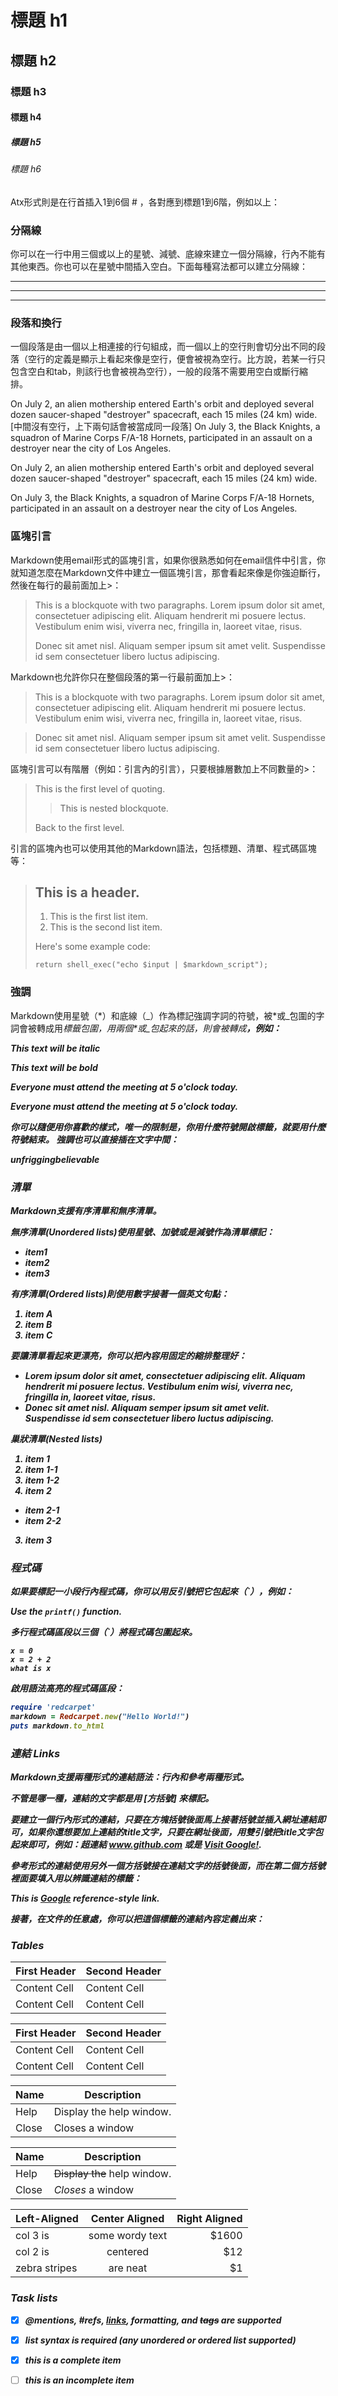 # 標題 h1
## 標題 h2
### 標題 h3
#### 標題 h4
##### 標題 h5
###### 標題 h6

Atx形式則是在行首插入1到6個 # ，各對應到標題1到6階，例如以上：

### 分隔線

你可以在一行中用三個或以上的星號、減號、底線來建立一個分隔線，行內不能有其他東西。你也可以在星號中間插入空白。下面每種寫法都可以建立分隔線：

---
***
___

### 段落和換行

一個段落是由一個以上相連接的行句組成，而一個以上的空行則會切分出不同的段落（空行的定義是顯示上看起來像是空行，便會被視為空行。比方說，若某一行只包含空白和tab，則該行也會被視為空行），一般的段落不需要用空白或斷行縮排。

On July 2, an alien mothership entered Earth's orbit and deployed several dozen saucer-shaped "destroyer" spacecraft, each 15 miles (24 km) wide.
[中間沒有空行，上下兩句話會被當成同一段落]
On July 3, the Black Knights, a squadron of Marine Corps F/A-18 Hornets, participated in an assault on a destroyer near the city of Los Angeles.

On July 2, an alien mothership entered Earth's orbit and deployed several dozen saucer-shaped "destroyer" spacecraft, each 15 miles (24 km) wide.

On July 3, the Black Knights, a squadron of Marine Corps F/A-18 Hornets, participated in an assault on a destroyer near the city of Los Angeles.

### 區塊引言

Markdown使用email形式的區塊引言，如果你很熟悉如何在email信件中引言，你就知道怎麼在Markdown文件中建立一個區塊引言，那會看起來像是你強迫斷行，然後在每行的最前面加上>：

> This is a blockquote with two paragraphs. Lorem ipsum dolor sit amet,
> consectetuer adipiscing elit. Aliquam hendrerit mi posuere lectus.
> Vestibulum enim wisi, viverra nec, fringilla in, laoreet vitae, risus.
> 
> Donec sit amet nisl. Aliquam semper ipsum sit amet velit. Suspendisse
> id sem consectetuer libero luctus adipiscing.

Markdown也允許你只在整個段落的第一行最前面加上>：

> This is a blockquote with two paragraphs. Lorem ipsum dolor sit amet,
consectetuer adipiscing elit. Aliquam hendrerit mi posuere lectus.
Vestibulum enim wisi, viverra nec, fringilla in, laoreet vitae, risus.

> Donec sit amet nisl. Aliquam semper ipsum sit amet velit. Suspendisse
id sem consectetuer libero luctus adipiscing.

區塊引言可以有階層（例如：引言內的引言），只要根據層數加上不同數量的>：

> This is the first level of quoting.
>
> > This is nested blockquote.
>
> Back to the first level.

引言的區塊內也可以使用其他的Markdown語法，包括標題、清單、程式碼區塊等：

> ## This is a header.
> 
> 1.   This is the first list item.
> 2.   This is the second list item.
> 
> Here's some example code:
> 
>     return shell_exec("echo $input | $markdown_script");

### 強調

Markdown使用星號（\*）和底線（\_）作為標記強調字詞的符號，被\*或\_包圍的字詞會被轉成用<em>標籤包圍，用兩個\*或\_包起來的話，則會被轉成<strong>，例如：

_This text will be italic_

**This text will be bold**

**Everyone _must_ attend the meeting at 5 o'clock today.**

_Everyone **must** attend the meeting at 5 o'clock today._

你可以隨便用你喜歡的樣式，唯一的限制是，你用什麼符號開啟標籤，就要用什麼符號結束。
強調也可以直接插在文字中間：

un*frigging*believable

### 清單

Markdown支援有序清單和無序清單。

無序清單(Unordered lists)使用星號、加號或是減號作為清單標記：

- item1
- item2
- item3

有序清單(Ordered lists)則使用數字接著一個英文句點：

1. item A
2. item B
3. item C

要讓清單看起來更漂亮，你可以把內容用固定的縮排整理好：

*   Lorem ipsum dolor sit amet, consectetuer adipiscing elit.
    Aliquam hendrerit mi posuere lectus. Vestibulum enim wisi,
    viverra nec, fringilla in, laoreet vitae, risus.
*   Donec sit amet nisl. Aliquam semper ipsum sit amet velit.
    Suspendisse id sem consectetuer libero luctus adipiscing.

巢狀清單(Nested lists)

1. item 1
  1. item 1-1
  2. item 1-2
2. item 2
  * item 2-1
  * item 2-2
3. item 3

### 程式碼

如果要標記一小段行內程式碼，你可以用反引號把它包起來（`），例如：

Use the `printf()` function.

多行程式碼區段以三個（`）將程式碼包圍起來。

```
x = 0
x = 2 + 2
what is x
```

啟用語法高亮的程式碼區段：

```ruby
require 'redcarpet'
markdown = Redcarpet.new("Hello World!")
puts markdown.to_html
```

### 連結 Links

Markdown支援兩種形式的連結語法：行內和參考兩種形式。

不管是哪一種，連結的文字都是用 [方括號] 來標記。

要建立一個行內形式的連結，只要在方塊括號後面馬上接著括號並插入網址連結即可，如果你還想要加上連結的title文字，只要在網址後面，用雙引號把title文字包起來即可，例如：超連結 www.github.com 或是 [Visit Google!](http://www.google.com "Google").

參考形式的連結使用另外一個方括號接在連結文字的括號後面，而在第二個方括號裡面要填入用以辨識連結的標籤：

This is [Google][google] reference-style link.

接著，在文件的任意處，你可以把這個標籤的連結內容定義出來：

[google]: http://www.google.com/ "Google 搜尋引擎"



### Tables

First Header  | Second Header
------------- | -------------
Content Cell  | Content Cell
Content Cell  | Content Cell

| First Header  | Second Header |
| ------------- | ------------- |
| Content Cell  | Content Cell  |
| Content Cell  | Content Cell  |

| Name | Description          |
| --- | --- |
| Help      | Display the help window.|
| Close     | Closes a window     |

| Name | Description          |
| ------------- | ----------- |
| Help      | ~~Display the~~ help window.|
| Close     | _Closes_ a window     |

| Left-Aligned  | Center Aligned  | Right Aligned |
| :------------ |:---------------:| -----:|
| col 3 is      | some wordy text | $1600 |
| col 2 is      | centered        |   $12 |
| zebra stripes | are neat        |    $1 |


### Task lists

- [x] @mentions, #refs, [links](), **formatting**, and <del>tags</del> are supported
- [x] list syntax is required (any unordered or ordered list supported)
- [x] this is a complete item
- [ ] this is an incomplete item


